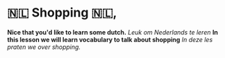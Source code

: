 # 🇳🇱 Shopping 🇳🇱,

__Nice that you'd like to learn some dutch.__
_Leuk om Nederlands te leren_
__In this lesson we will learn vocabulary to talk about shopping__
_In deze les praten we over shopping._ 